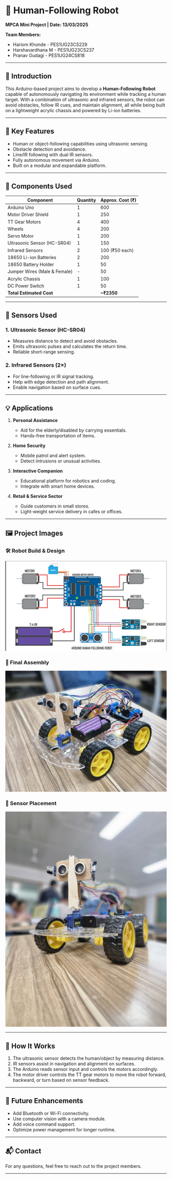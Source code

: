 # 🤖 Human-Following Robot
**MPCA Mini Project | Date: 13/03/2025**

**Team Members:**
- Hariom Khonde - PES1UG23CS229  
- Harshavardhana M - PES1UG23CS237  
- Pranav Gudagi - PES1UG24CS818

---

## 📌 Introduction
This Arduino-based project aims to develop a **Human-Following Robot** capable of autonomously navigating its environment while tracking a human target. With a combination of ultrasonic and infrared sensors, the robot can avoid obstacles, follow IR cues, and maintain alignment, all while being built on a lightweight acrylic chassis and powered by Li-ion batteries.

---

## 🧠 Key Features
- Human or object-following capabilities using ultrasonic sensing.
- Obstacle detection and avoidance.
- Line/IR following with dual IR sensors.
- Fully autonomous movement via Arduino.
- Built on a modular and expandable platform.

---

## 🧰 Components Used

| Component                 | Quantity | Approx. Cost (₹) |
|--------------------------|----------|------------------|
| Arduino Uno              | 1        | 600              |
| Motor Driver Shield      | 1        | 250              |
| TT Gear Motors           | 4        | 400              |
| Wheels                   | 4        | 200              |
| Servo Motor              | 1        | 200              |
| Ultrasonic Sensor (HC-SR04) | 1     | 150              |
| Infrared Sensors         | 2        | 100 (₹50 each)   |
| 18650 Li-ion Batteries   | 2        | 200              |
| 18650 Battery Holder     | 1        | 50               |
| Jumper Wires (Male & Female) | -    | 50               |
| Acrylic Chassis          | 1        | 100              |
| DC Power Switch          | 1        | 50               |
| **Total Estimated Cost** |          | **~₹2350**       |

---

## 🧭 Sensors Used

### 1. **Ultrasonic Sensor (HC-SR04)**
- Measures distance to detect and avoid obstacles.
- Emits ultrasonic pulses and calculates the return time.
- Reliable short-range sensing.

### 2. **Infrared Sensors (2×)**
- For line-following or IR signal tracking.
- Help with edge detection and path alignment.
- Enable navigation based on surface cues.

---

## 💡 Applications

1. **Personal Assistance**
   - Aid for the elderly/disabled by carrying essentials.
   - Hands-free transportation of items.

2. **Home Security**
   - Mobile patrol and alert system.
   - Detect intrusions or unusual activities.

3. **Interactive Companion**
   - Educational platform for robotics and coding.
   - Integrate with smart home devices.

4. **Retail & Service Sector**
   - Guide customers in small stores.
   - Light-weight service delivery in cafes or offices.

---

## 🖼️ Project Images


### 🛠️ Robot Build & Design
![Chassis Build](images/Screenshot%202025-04-17%20122830.png)

### 🚗 Final Assembly
![Final Robot](images/WhatsApp%20Image%202025-04-17%20at%2012.16.39_38d4dfe0.jpg)

### 📏 Sensor Placement
![Sensor Setup](images/WhatsApp%20Image%202025-04-17%20at%2012.16.40_c7e4dab3.jpg)

---

## 🚀 How It Works
1. The ultrasonic sensor detects the human/object by measuring distance.
2. IR sensors assist in navigation and alignment on surfaces.
3. The Arduino reads sensor input and controls the motors accordingly.
4. The motor driver controls the TT gear motors to move the robot forward, backward, or turn based on sensor feedback.

---

## 🔧 Future Enhancements
- Add Bluetooth or Wi-Fi connectivity.
- Use computer vision with a camera module.
- Add voice command support.
- Optimize power management for longer runtime.

---

## 📬 Contact
For any questions, feel free to reach out to the project members.

---

